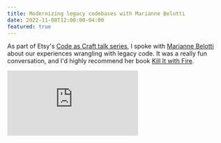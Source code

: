 ```yaml
---
title: Modernizing legacy codebases with Marianne Belotti
date: 2022-11-08T12:00:00-04:00
featured: true
---
```


As part of Etsy's [Code as Craft talk series](https://www.etsy.com/codeascraft/events), I spoke with [Marianne Belotti](https://www.bellotti.tech/) about our experiences wrangling with legacy code. It was a really fun conversation, and I'd highly recommend her book [Kill It with Fire](https://nostarch.com/kill-it-fire).

<iframe src="https://player.vimeo.com/video/769079692?h=df3616f6ee" class="w-full aspect-video" frameborder="0" allow="fullscreen; picture-in-picture" allowfullscreen title="Modernizing legacy codebases with Marianne Belotti"></iframe>

